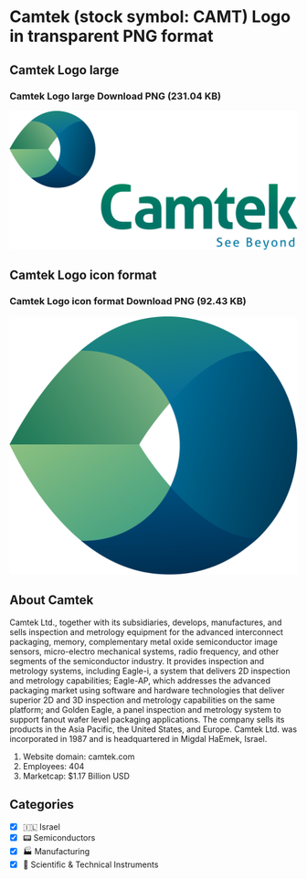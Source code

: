 # Camtek (stock symbol: CAMT) Logo in transparent PNG format

## Camtek Logo large

### Camtek Logo large Download PNG (231.04 KB)

![Camtek Logo large Download PNG (231.04 KB)](/img/orig/CAMT_BIG-e90bb78c.png)

## Camtek Logo icon format

### Camtek Logo icon format Download PNG (92.43 KB)

![Camtek Logo icon format Download PNG (92.43 KB)](/img/orig/CAMT-c72e60c8.png)

## About Camtek

Camtek Ltd., together with its subsidiaries, develops, manufactures, and sells inspection and metrology equipment for the advanced interconnect packaging, memory, complementary metal oxide semiconductor image sensors, micro-electro mechanical systems, radio frequency, and other segments of the semiconductor industry. It provides inspection and metrology systems, including Eagle-i, a system that delivers 2D inspection and metrology capabilities; Eagle-AP, which addresses the advanced packaging market using software and hardware technologies that deliver superior 2D and 3D inspection and metrology capabilities on the same platform; and Golden Eagle, a panel inspection and metrology system to support fanout wafer level packaging applications. The company sells its products in the Asia Pacific, the United States, and Europe. Camtek Ltd. was incorporated in 1987 and is headquartered in Migdal HaEmek, Israel.

1. Website domain: camtek.com
2. Employees: 404
3. Marketcap: $1.17 Billion USD


## Categories
- [x] 🇮🇱 Israel
- [x] 📟 Semiconductors
- [x] 🏭 Manufacturing
- [x] 🔬 Scientific & Technical Instruments
